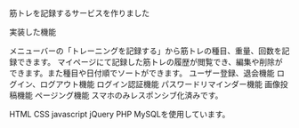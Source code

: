 筋トレを記録するサービスを作りました

実装した機能

メニューバーの「トレーニングを記録する」から筋トレの種目、重量、回数を記録できます。
マイページにて記録した筋トレの履歴が閲覧でき、編集や削除ができます。また種目や日付順でソートができます。
ユーザー登録、退会機能
ログイン、ログアウト機能
ログイン認証機能
パスワードリマインダー機能
画像投稿機能
ページング機能
スマホのみレスポンシブ化済みです。

HTML CSS javascript jQuery PHP MySQLを使用しています。
